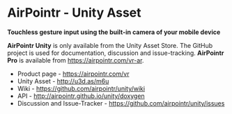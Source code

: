 # AirPointr - Unity Asset

**Touchless gesture input using the built-in camera of your mobile device**

**AirPointr Unity** is only available from the Unity Asset Store. The GitHub project is used for documentation, discussion and issue-tracking. **AirPointr Pro** is available from <https://airpointr.com/vr-ar>.

- Product page - <https://airpointr.com/vr>
- Unity Asset - <http://u3d.as/m6u>
- Wiki - <https://github.com/airpointr/unity/wiki>
- API - <http://airpointr.github.io/unity/doxygen>
- Discussion and Issue-Tracker - <https://github.com/airpointr/unity/issues>
